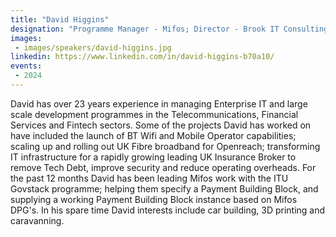 ```yaml
---
title: "David Higgins"
designation: "Programme Manager - Mifos; Director - Brook IT Consulting"
images:
 - images/speakers/david-higgins.jpg
linkedin: https://www.linkedin.com/in/david-higgins-b70a10/
events:
 - 2024
---
```


David has over 23 years experience in managing Enterprise IT and large scale development programmes in the Telecommunications, Financial Services and Fintech sectors. Some of the projects David has worked on have included the launch of BT Wifi and Mobile Operator capabilities; scaling up and rolling out UK Fibre broadband for Openreach; transforming IT infrastructure for a rapidly growing leading UK Insurance Broker to remove Tech Debt, improve security and reduce operating overheads. For the past 12 months David has been leading Mifos work with the ITU Govstack programme; helping them specify a Payment Building Block, and supplying a working Payment Building Block instance based on Mifos DPG's. In his spare time David interests include car building, 3D printing and caravanning.